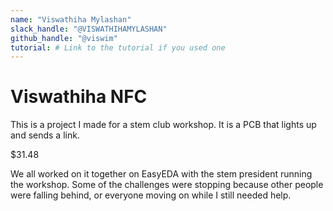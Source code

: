 ```yaml
---
name: "Viswathiha Mylashan"
slack_handle: "@VISWATHIHAMYLASHAN"
github_handle: "@viswim"
tutorial: # Link to the tutorial if you used one
---
```


# Viswathiha NFC

<!-- Describe your board in 2-3 sentences. What are you making? What will it do? -->
This is a project I made for a stem club workshop. It is a PCB that lights up and sends a link. 
<!-- How much is it going to cost? -->
$31.48
<!-- Tell us a little bit about your design process. What were some challenges? What helped? ***Totally optional*** -->
We all worked on it together on EasyEDA with the stem president running the workshop. Some of the challenges were stopping because other people were falling behind, or everyone moving on while I still needed help.
